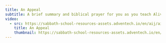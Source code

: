 ```yaml
---
title: An Appeal
subtitle: A brief summary and biblical prayer for you as you teach Alive in Jesus.
video:
  - src: https://sabbath-school-resources-assets.adventech.io/en/aij/aij-training-videos/assets/en-aij-an-appeal.mp4
    title: An Appeal
    thumbnail: https://sabbath-school-resources-assets.adventech.io/en/aij/aij-training-videos/22-an-appeal/cover.png
---
```

